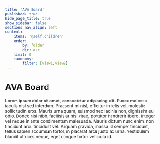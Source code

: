 ```yaml
---
title: 'AVA Board'
published: true
hide_page_title: true
show_sidebar: false
sections_nav_align: left
content:
    items: '@self.children'
    order:
        by: folder
        dir: asc
    limit: 0    
    taxonomy:
        filter: [view1,view2]
---
```


# AVA Board

Lorem ipsum dolor sit amet, consectetur adipiscing elit. Fusce molestie iaculis nisl sed interdum. Praesent mi nisl, efficitur in felis vel, molestie sollicitudin eros. Mauris urna quam, euismod nec lacinia non, dignissim eu odio. Donec nisl nibh, facilisis at nisl vitae, porttitor hendrerit libero. Integer vel neque in ante condimentum malesuada. Mauris dictum nunc enim, non tincidunt arcu tincidunt vel. Aliquam gravida, massa id semper tincidunt, tellus sapien accumsan tortor, in placerat arcu justo ac urna. Vestibulum blandit ultrices neque, eget congue tortor vehicula id.